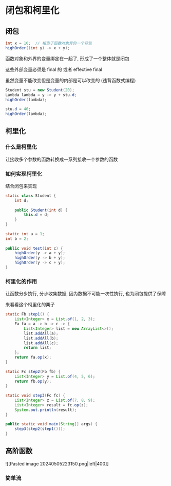 # 闭包和柯里化

## 闭包

```java
int x = 10;  // 相当于函数对象背的一个背包
highOrder((int y) -> x + y);
```

函数对象和外界的变量绑定在一起了, 形成了一个整体就是闭包

这些外部变量必须是 final 的 或者 effective final

虽然变量不能改变但是变量的内部是可以改变的 (违背函数式编程)

```java
Student stu = new Student(20);  
Lambda lambda = y -> y + stu.d;  
highOrder(lambda);  
  
stu.d = 40;  
highOrder(lambda);
```

## 柯里化

### 什么是柯里化
让接收多个参数的函数转换成一系列接收一个参数的函数

### 如何实现柯里化

结合闭包来实现

```java
static class Student {  
    int d;  
  
    public Student(int d) {  
        this.d = d;  
    }  
}  
  
static int a = 1;  
int b = 2;  
  
public void test(int c) {  
    highOrder(y -> a + y);  
    highOrder(y -> b + y);  
    highOrder(y -> c + y);  
}
```
### 柯里化的作用

让函数分步执行, 分步收集数据, 因为数据不可能一次性执行, 也为闭包提供了保障

来看看这个柯里化的栗子

```java
static Fb step1() {  
    List<Integer> x = List.of(1, 2, 3);  
    Fa fa = a -> b -> c -> {  
        List<Integer> list = new ArrayList<>();  
        list.addAll(a);  
        list.addAll(b);  
        list.addAll(c);  
        return list;  
    };  
    return fa.op(x);  
}  
  
static Fc step2(Fb fb) {  
    List<Integer> y = List.of(4, 5, 6);  
    return fb.op(y);  
}  
  
static void step3(Fc fc) {  
    List<Integer> z = List.of(7, 8, 9);  
    List<Integer> result = fc.op(z);  
    System.out.println(result);  
}  
  
public static void main(String[] args) {  
    step3(step2(step1()));  
}
```

## 高阶函数

![[Pasted image 20240505223150.png|left|400]]

### 简单流




